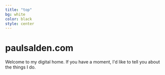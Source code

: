 ```yaml
---
title: "top"
bg: white
color: black
style: center
---
```


# paulsalden.com
Welcome to my digital home. If you have a moment, I'd like to tell you about the things I do.
